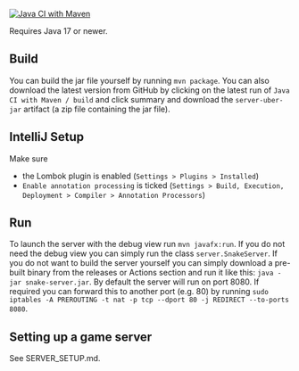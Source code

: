 [![Java CI with Maven](https://github.com/KielerGames/ringofsnakes/actions/workflows/server.yml/badge.svg)](https://github.com/KielerGames/ringofsnakes/actions/workflows/server.yml)

Requires Java 17 or newer.

## Build

You can build the jar file yourself by running `mvn package`.
You can also download the latest version from GitHub by clicking on the latest run of `Java CI with Maven / build` and click summary and download the `server-uber-jar` artifact (a zip file containing the jar file).

## IntelliJ Setup
Make sure
- the Lombok plugin is enabled (`Settings > Plugins > Installed`)
- `Enable annotation processing` is ticked (`Settings > Build, Execution, Deployment > Compiler > Annotation Processors`)


## Run

To launch the server with the debug view run `mvn javafx:run`. If you do not need the debug view you can simply run the class `server.SnakeServer`. If you do not want to build the server yourself you can simply download a pre-built binary from the releases or Actions section and run it like this: `java -jar snake-server.jar`. By default the server will run on port 8080. If required you can forward this to another port (e.g. 80) by running `sudo iptables -A PREROUTING -t nat -p tcp --dport 80 -j REDIRECT --to-ports 8080`.

## Setting up a game server

See SERVER_SETUP.md.